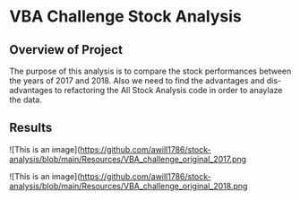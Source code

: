 # VBA Challenge Stock Analysis

## Overview of Project
The purpose of this analysis is to compare the stock performances between the years of 2017 and 2018. Also we need to find the advantages and dis-advantages to refactoring the All Stock Analysis code in order to anaylaze the data.

## Results

![This is an image](https://github.com/awill1786/stock-analysis/blob/main/Resources/VBA_challenge_original_2017.png

![This is an image](https://github.com/awill1786/stock-analysis/blob/main/Resources/VBA_challenge_original_2018.png

